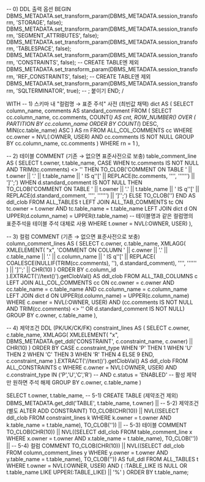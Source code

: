 -- 0) DDL 출력 옵션
BEGIN
  DBMS_METADATA.set_transform_param(DBMS_METADATA.session_transform, 'STORAGE', false);
  DBMS_METADATA.set_transform_param(DBMS_METADATA.session_transform, 'SEGMENT_ATTRIBUTES', false);
  DBMS_METADATA.set_transform_param(DBMS_METADATA.session_transform, 'TABLESPACE', false);
  DBMS_METADATA.set_transform_param(DBMS_METADATA.session_transform, 'CONSTRAINTS', false);      -- CREATE TABLE엔 제외
  DBMS_METADATA.set_transform_param(DBMS_METADATA.session_transform, 'REF_CONSTRAINTS', false);  -- CREATE TABLE엔 제외
  DBMS_METADATA.set_transform_param(DBMS_METADATA.session_transform, 'SQLTERMINATOR', true);     -- ; 붙이기
END;
/

WITH
-- 1) 스키마 내 "컬럼명 → 표준 주석" 사전 (최빈값 채택)
dict AS (
  SELECT column_name, comments AS standard_comment
  FROM (
    SELECT
        cc.column_name,
        cc.comments,
        COUNT(*) AS cnt,
        ROW_NUMBER() OVER (
          PARTITION BY cc.column_name
          ORDER BY COUNT(*) DESC, MIN(cc.table_name) ASC
        ) AS rn
    FROM   ALL_COL_COMMENTS cc
    WHERE  cc.owner = NVL(:OWNER, USER)
      AND  cc.comments IS NOT NULL
    GROUP  BY cc.column_name, cc.comments
  )
  WHERE rn = 1
),

-- 2) 테이블 COMMENT (기존 → 없으면 표준사전으로 보충)
table_comment_line AS (
  SELECT
      t.owner,
      t.table_name,
      CASE
        WHEN tc.comments IS NOT NULL AND TRIM(tc.comments) <> '' THEN
          TO_CLOB('COMMENT ON TABLE ' || t.owner || '.' || t.table_name ||
                  ' IS q''[' || REPLACE(tc.comments, '''', '''''') || ']'';')
        WHEN d.standard_comment IS NOT NULL THEN
          TO_CLOB('COMMENT ON TABLE ' || t.owner || '.' || t.table_name ||
                  ' IS q''[' || REPLACE(d.standard_comment, '''', '''''') || ']'';')
        ELSE
          TO_CLOB('')
      END AS ddl_clob
  FROM ALL_TABLES t
  LEFT JOIN ALL_TAB_COMMENTS tc
    ON tc.owner = t.owner AND tc.table_name = t.table_name
  LEFT JOIN dict d
    ON UPPER(d.column_name) = UPPER(t.table_name)  -- 테이블명과 같은 컬럼명의 표준주석을 테이블 주석 대체로 사용
  WHERE t.owner = NVL(:OWNER, USER)
),

-- 3) 컬럼 COMMENT (기존 → 없으면 표준사전으로 보충)
column_comment_lines AS (
  SELECT
      c.owner,
      c.table_name,
      XMLAGG(
        XMLELEMENT(
          "x",
          'COMMENT ON COLUMN ' || c.owner || '.' || c.table_name || '.' || c.column_name ||
          ' IS q''[' ||
          REPLACE(
            COALESCE(NULLIF(TRIM(cc.comments), ''), d.standard_comment),
            '''', ''''''
          ) || ']'';' || CHR(10)
        )
        ORDER BY c.column_id
      ).EXTRACT('//text()').getClobVal() AS ddl_clob
  FROM ALL_TAB_COLUMNS c
  LEFT JOIN ALL_COL_COMMENTS cc
    ON cc.owner = c.owner AND cc.table_name = c.table_name AND cc.column_name = c.column_name
  LEFT JOIN dict d
    ON UPPER(d.column_name) = UPPER(c.column_name)
  WHERE c.owner = NVL(:OWNER, USER)
    AND (cc.comments IS NOT NULL AND TRIM(cc.comments) <> '' OR d.standard_comment IS NOT NULL)
  GROUP BY c.owner, c.table_name
),

-- 4) 제약조건 DDL (PK/UK/CK/FK)
constraint_lines AS (
  SELECT
      c.owner,
      c.table_name,
      XMLAGG(
        XMLELEMENT(
          "x",
          DBMS_METADATA.get_ddl('CONSTRAINT', c.constraint_name, c.owner) || CHR(10)
        )
        ORDER BY
          CASE c.constraint_type WHEN 'P' THEN 1 WHEN 'U' THEN 2 WHEN 'C' THEN 3 WHEN 'R' THEN 4 ELSE 9 END,
          c.constraint_name
      ).EXTRACT('//text()').getClobVal() AS ddl_clob
  FROM ALL_CONSTRAINTS c
  WHERE c.owner = NVL(:OWNER, USER)
    AND c.constraint_type IN ('P','U','C','R')
    -- AND c.status = 'ENABLED'  -- 활성 제약만 원하면 주석 해제
  GROUP BY c.owner, c.table_name
)

SELECT
    t.owner,
    t.table_name,
    -- 5-1) CREATE TABLE (제약조건 제외)
    DBMS_METADATA.get_ddl('TABLE', t.table_name, t.owner)
    ||
    -- 5-2) 제약조건 (별도 ALTER ADD CONSTRAINT)
    TO_CLOB(CHR(10)) ||
    NVL((SELECT ddl_clob FROM constraint_lines k
         WHERE k.owner = t.owner AND k.table_name = t.table_name), TO_CLOB(''))
    ||
    -- 5-3) 테이블 COMMENT
    TO_CLOB(CHR(10)) ||
    NVL((SELECT ddl_clob FROM table_comment_line x
         WHERE x.owner = t.owner AND x.table_name = t.table_name), TO_CLOB(''))
    ||
    -- 5-4) 컬럼 COMMENT
    TO_CLOB(CHR(10)) ||
    NVL((SELECT ddl_clob FROM column_comment_lines y
         WHERE y.owner = t.owner AND y.table_name = t.table_name), TO_CLOB(''))
    AS full_ddl
FROM ALL_TABLES t
WHERE t.owner = NVL(:OWNER, USER)
  AND ( :TABLE_LIKE IS NULL OR t.table_name LIKE UPPER(:TABLE_LIKE) || '%' )
ORDER BY t.table_name;
